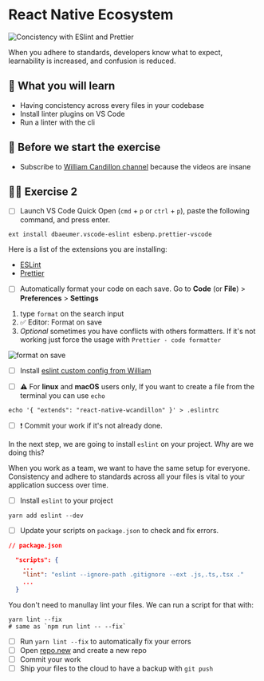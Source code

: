 # React Native Ecosystem

![Concistency with ESlint and Prettier](https://media.giphy.com/media/inEZXlAOb1TC8/giphy.gif)

When you adhere to standards, developers know what to expect, learnability is increased, and confusion is reduced.

## 📡 What you will learn

- Having concistency across every files in your codebase
- Install linter plugins on VS Code
- Run a linter with the cli

## 👾 Before we start the exercise

- Subscribe to [William Candillon channel](https://www.youtube.com/channel/UC806fwFWpiLQV5y-qifzHnA) because the videos are insane

## 👨‍🚀 Exercise 2

- [ ] Launch VS Code Quick Open (`cmd` + `p` or `ctrl` + `p`), paste the following command, and press enter.

```console
ext install dbaeumer.vscode-eslint esbenp.prettier-vscode
```

Here is a list of the extensions you are installing:

- [ESLint](https://marketplace.visualstudio.com/items?itemName=dbaeumer.vscode-eslint)
- [Prettier](https://marketplace.visualstudio.com/items?itemName=esbenp.prettier-vscode)

- [ ] Automatically format your code on each save. Go to **Code** (or **File**) > **Preferences** > **Settings**

1. type `format` on the search input
2. ✅ Editor: Format on save
3. _Optional_ sometimes you have conflicts with others formatters. If it's not working just force the usage with `Prettier - code formatter`

![format on save](https://raw.githubusercontent.com/flexbox/react-native-workshop/main/challenges/react-native-ecosystem/format-on-save.png)

- [ ] Install [eslint custom config from William](https://github.com/wcandillon/eslint-config-react-native-wcandillon#readme)

- [ ] ⚠️ For **linux** and **macOS** users only, If you want to create a file from the terminal you can use `echo`

```console
echo '{ "extends": "react-native-wcandillon" }' > .eslintrc
```

- [ ] ❗ Commit your work if it's not already done.

In the next step, we are going to install `eslint` on your project. Why are we doing this?

When you work as a team, we want to have the same setup for everyone. Consistency and adhere to standards across all your files is vital to your application success over time.

- [ ] Install `eslint` to your project

```console
yarn add eslint --dev
```

- [ ] Update your scripts on `package.json` to check and fix errors.

```json
// package.json

  "scripts": {
    ...
    "lint": "eslint --ignore-path .gitignore --ext .js,.ts,.tsx ."
    ...
  }
```

You don't need to manullay lint your files. We can run a script for that with:

```console
yarn lint --fix
# same as `npm run lint -- --fix`
```

- [ ] Run `yarn lint --fix` to automatically fix your errors
- [ ] Open [repo.new](https://repo.new) and create a new repo
- [ ] Commit your work
- [ ] Ship your files to the cloud to have a backup with `git push`
